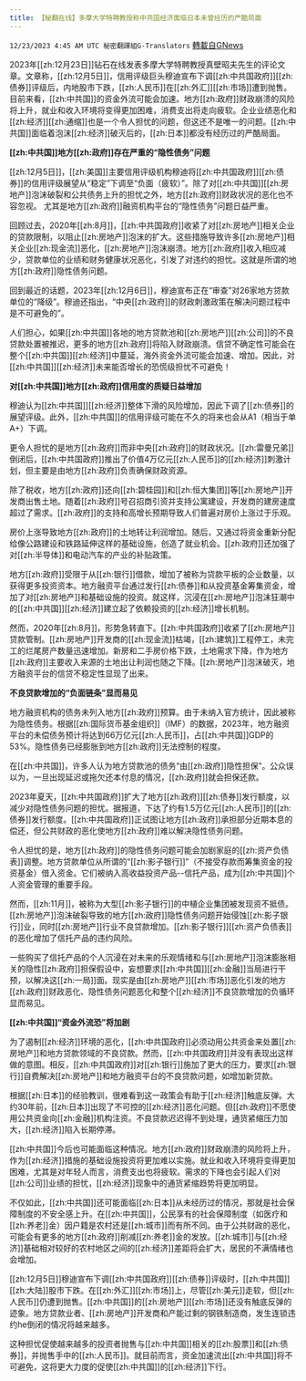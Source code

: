 ```yaml
---
title: 【秘翻在线】多摩大学特聘教授称中共国经济面临日本未曾经历的严酷局面
---
```

`12/23/2023 4:45 AM UTC 秘密翻譯組G-Translators` [轉載自GNews](https://gnews.org/articles/2142825)

2023年[[zh:12月23日]]钻石在线发表多摩大学特聘教授真壁昭夫先生的评论文章。文章称，[[zh:12月5日]]，信用评级巨头穆迪宣布下调[[zh:中共国政府]][[zh:债券]]评级后，内地股市下跌，[[zh:人民币]]在[[zh:外汇]][[zh:市场]]遭到抛售。目前来看，[[zh:中共国]]的资金外流可能会加速。地方[[zh:政府]]财政崩溃的风险将上升，就业和收入环境将变得更加困难，消费支出将走向疲软。企业业绩恶化和[[zh:经济]][[zh:通缩]]也是一个令人担忧的问题，但这还不是唯一的问题。[[zh:中共国]]面临着泡沫[[zh:经济]]破灭后的，[[zh:日本]]都没有经历过的严酷局面。

**[[zh:中共国]]地方[[zh:政府]]存在严重的“隐性债务”问题**

[[zh:12月5日]]，[[zh:美国]]主要信用评级机构穆迪将[[zh:中共国政府]][[zh:债券]]的信用评级展望从“稳定”下调至“负面（疲软）”。除了对[[zh:中共国]][[zh:房地产]]泡沫破裂和公共债务上升的担忧之外，地方[[zh:政府]]财政状况的恶化也不容忽视。 尤其是地方[[zh:政府]]融资机构平台的“隐性债务”问题日益严重。

回顾过去，2020年[[zh:8月]]，[[zh:中共国政府]]收紧了对[[zh:房地产]]相关企业的贷款限制，以阻止[[zh:房地产]]泡沫的扩大。这些措施导致许多[[zh:房地产]]相关企业[[zh:现金流]]恶化，[[zh:房地产]]泡沫崩溃。地方[[zh:政府]]收入相应减少，贷款单位的业绩和财务健康状况恶化，引发了对违约的担忧。这就是所谓的地方[[zh:政府]]隐性债务问题。

回到最近的话题，2023年[[zh:12月6日]]，穆迪宣布正在“审查”对26家地方贷款单位的“降级”。穆迪还指出，“中央[[zh:政府]]的财政刺激政策在解决问题过程中是不可避免的”。

人们担心，如果[[zh:中共国]]各地的地方贷款池和[[zh:房地产]][[zh:公司]]的不良贷款处置被推迟，更多的地方[[zh:政府]]将陷入财政崩溃。信贷不确定性可能会在整个[[zh:中共国]][[zh:经济]]中蔓延，海外资金外流可能会加速、增加。因此，对[[zh:中共国]][[zh:经济]]未来能否增长的恐慌级担忧不可避免！

**对[[zh:中共国]]地方[[zh:政府]]信用度的质疑日益增加**

穆迪认为[[zh:中共国]][[zh:经济]]整体下滑的风险增加，因此下调了[[zh:债券]]的展望评级。此外，[[zh:中共国]]的信用评级可能在不久的将来也会从A1（相当于单 A+）下调。

更令人担忧的是地方[[zh:政府]]而非中央[[zh:政府]]的财政状况。[[zh:雷曼兄弟]]倒闭后，[[zh:中共国政府]]推出了价值4万亿元[[zh:人民币]]的[[zh:经济]]刺激计划，但主要是由地方[[zh:政府]]负责确保财政资源。

除了税收，地方[[zh:政府]]还向[[zh:碧桂园]]和[[zh:恒大集团]]等[[zh:房地产]]开发商出售土地。随着[[zh:政府]]号召招商引资并支持公寓建设，开发商的建房速度超过了需求。[[zh:政府]]的支持和高增长预期导致人们普遍对房价上涨过于乐观。

房价上涨导致地方[[zh:政府]]的土地转让利润增加。随后，又通过将资金重新分配给像公路建设和铁路延伸这样的基础设施，创造了就业机会。[[zh:政府]]还加强了对[[zh:半导体]]和电动汽车的产业的补贴政策。

地方[[zh:政府]]受限于从[[zh:银行]]借款，增加了被称为贷款平板的企业数量，以获得更多投资资本。地方融资平台通过发行[[zh:债券]]和从投资基金筹集资金，增加了对[[zh:房地产]]和基础设施的投资。就这样，沉浸在[[zh:房地产]]泡沫狂潮中的[[zh:中共国]][[zh:经济]]建立起了依赖投资的[[zh:经济]]增长机制。

然而，2020年[[zh:8月]]，形势急转直下。[[zh:中共国政府]]收紧了[[zh:房地产]]贷款管制。[[zh:房地产]]开发商的[[zh:现金流]]枯竭，[[zh:建筑]]工程停工，未完工的烂尾房产数量迅速增加。新房和二手房价格下跌，土地需求下降，作为地方[[zh:政府]]主要收入来源的土地出让利润也随之下降。[[zh:房地产]]泡沫破灭，地方融资平台的信贷不稳定性显现了出来。

**不良贷款增加的“负面链条”显而易见**

地方融资机构的债务未列入地方[[zh:政府]]预算。由于未纳入官方统计，因此被称为隐性债务。根据[[zh:国际货币基金组织]]（IMF）的数据，2023年，地方融资平台的未偿债务预计将达到66万亿元[[zh:人民币]]，占[[zh:中共国]]GDP的53%。隐性债务已经膨胀到地方[[zh:政府]]无法控制的程度。

在[[zh:中共国]]，许多人认为地方贷款池的债务“由[[zh:政府]]隐性担保”。公众误以为，一旦出现延迟或拖欠还本付息的情况，[[zh:政府]]就会担保还款。

2023年夏天，[[zh:中共国政府]]扩大了地方[[zh:政府]][[zh:债券]]发行额度，以减少对隐性债务问题的担忧。据报道，下达了约有1.5万亿元[[zh:人民币]]的[[zh:债券]]发行额度。[[zh:中共国政府]]正试图让地方[[zh:政府]]承担部分近期本息的偿还，但公共财政的恶化使地方[[zh:政府]]难以解决隐性债务问题。

令人担忧的是，地方[[zh:政府]]的隐性债务问题可能会加剧家庭的[[zh:资产负债表]]调整。地方贷款单位从所谓的“[[zh:影子银行]]”（不接受存款而筹集资金的投资基金）借入资金。它们被纳入高收益投资产品\--信托产品，成为[[zh:中共国]]个人资金管理的重要手段。

然而，[[zh:11月]]，被称为大型[[zh:影子银行]]的中植企业集团被发现资不抵债。[[zh:房地产]]泡沫破裂导致的地方[[zh:政府]]隐性债务问题开始侵蚀[[zh:影子银行]]业，同时[[zh:房地产]]行业不良贷款增加。[[zh:影子银行]][[zh:资产负债表]]的恶化增加了信托产品的违约风险。

一些购买了信托产品的个人沉浸在对未来的乐观情绪和与[[zh:房地产]]泡沫膨胀相关的隐性[[zh:政府]]担保假设中，妄想要求[[zh:中共国]][[zh:金融]]当局进行干预，以解决这[[zh:一局]]面。现实是由[[zh:房地产]][[zh:市场]]恶化引发的地方[[zh:政府]]财政恶化、隐性债务问题恶化和整个[[zh:经济]]不良贷款增加的负循环显而易见。

**[[zh:中共国]]“资金外流恐”将加剧**

为了遏制[[zh:经济]]环境的恶化，[[zh:中共国政府]]必须动用公共资金来处置[[zh:房地产]]和地方贷款领域的不良贷款。然而，[[zh:中共国政府]]并没有表现出这样做的意图。相反，[[zh:中共国政府]]对[[zh:银行]]施加了更大的压力，要求[[zh:银行]]自费解决[[zh:房地产]]和地方融资平台的不良贷款问题，如增加新贷款。

根据[[zh:日本]]的经验教训，很难看到这一政策会有助于[[zh:经济]]触底反弹。大约30年前，[[zh:日本]]出现了不可控的[[zh:经济]]恶化问题。但[[zh:政府]]不愿使用公共资金向[[zh:金融]]机构注资。不良贷款迟迟得不到处理，通货紧缩压力加大，[[zh:经济]]陷入长期停滞。

[[zh:中共国]]今后也可能面临这种情况。地方[[zh:政府]]财政崩溃的风险将上升，作为[[zh:经济]]措施的基础设施投资将更加难以实施。就业和收入环境将变得更加困难，尤其是对年轻人而言，消费支出也将疲软。需求的下降也会引起人们对[[zh:公司]]业绩的担忧，[[zh:经济]]现象中的通货紧缩趋势将更加明显。

不仅如此，[[zh:中共国]]还可能面临[[zh:日本]]从未经历过的情况，那就是社会保障制度的不安全感上升。在[[zh:中共国]]，公民享有的社会保障制度（如医疗和[[zh:养老]]金）因户籍是农村还是[[zh:城市]]而有所不同。由于公共财政的恶化，可能会有更多的地方[[zh:政府]]削减[[zh:养老]]金的发放。[[zh:城市]]与[[zh:经济]]基础相对较好的农村地区之间的[[zh:经济]]差距将会扩大，居民的不满情绪也会增加。

[[zh:12月5日]]穆迪宣布下调[[zh:中共国政府]][[zh:债券]]评级时，[[zh:中共国]][[zh:大陆]]股市下跌。在[[zh:外汇]][[zh:市场]]上，尽管[[zh:美元]]走软，但[[zh:人民币]]仍遭到抛售。[[zh:中共国]]的[[zh:房地产]][[zh:市场]]还没有触底反弹的迹象。地方贷款业者、[[zh:房地产]]开发商和产能过剩的钢铁制造商，发生连锁违约he倒闭的情况将越来越多。

这种担忧促使越来越多的投资者抛售与[[zh:中共国]]相关的[[zh:股票]]和[[zh:债券]]，并抛售手中的[[zh:人民币]]。就目前而言，资金加速流出[[zh:中共国]]将不可避免，这将更大力度的促使[[zh:中共国]]的[[zh:经济]]下行。
